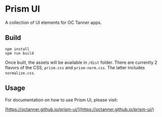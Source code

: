 # Prism UI

A collection of UI elements for OC Tanner apps.

## Build

```
npm install
npm run build
```

Once built, the assets will be available in `/dist` folder. There are currently 2 flavors of the CSS, `prism.css` and `prism-norm.css`. The latter includes `normalize.css`.

## Usage
For documentation on how to use Prism UI, please visit:

[https://octanner.github.io/prism-ui/](https://octanner.github.io/prism-ui/)